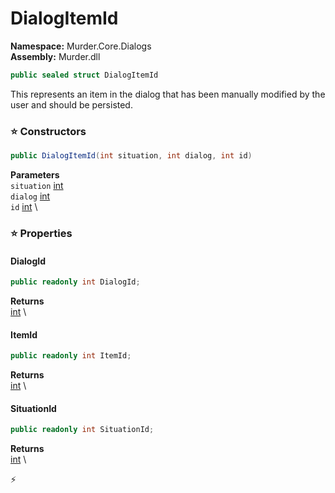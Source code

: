 # DialogItemId

**Namespace:** Murder.Core.Dialogs \
**Assembly:** Murder.dll

```csharp
public sealed struct DialogItemId
```

This represents an item in the dialog that has been manually modified by the user
            and should be persisted.

### ⭐ Constructors
```csharp
public DialogItemId(int situation, int dialog, int id)
```

**Parameters** \
`situation` [int](https://learn.microsoft.com/en-us/dotnet/api/System.Int32?view=net-7.0) \
`dialog` [int](https://learn.microsoft.com/en-us/dotnet/api/System.Int32?view=net-7.0) \
`id` [int](https://learn.microsoft.com/en-us/dotnet/api/System.Int32?view=net-7.0) \

### ⭐ Properties
#### DialogId
```csharp
public readonly int DialogId;
```

**Returns** \
[int](https://learn.microsoft.com/en-us/dotnet/api/System.Int32?view=net-7.0) \
#### ItemId
```csharp
public readonly int ItemId;
```

**Returns** \
[int](https://learn.microsoft.com/en-us/dotnet/api/System.Int32?view=net-7.0) \
#### SituationId
```csharp
public readonly int SituationId;
```

**Returns** \
[int](https://learn.microsoft.com/en-us/dotnet/api/System.Int32?view=net-7.0) \


⚡